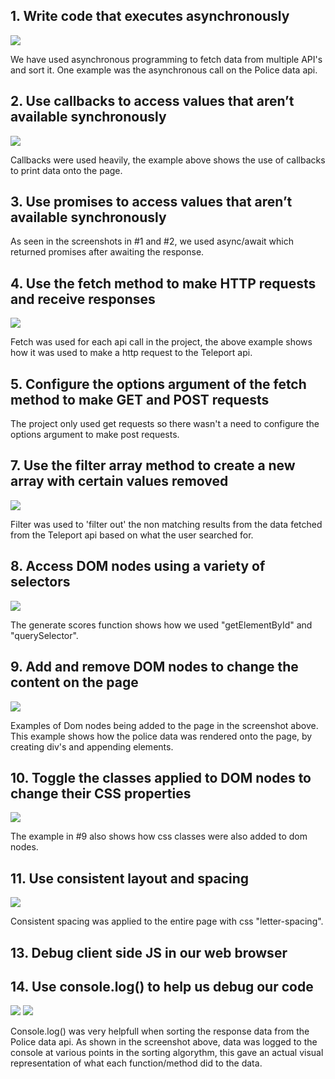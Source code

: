 ## 1. Write code that executes asynchronously

![](/Assets/Async-ss.png)

We have used asynchronous programming to fetch data from multiple API's and sort it. One example was the asynchronous call on the Police data api.

## 2. Use callbacks to access values that aren’t available synchronously

![](/Assets/Callback-ss.png)

Callbacks were used heavily, the example above shows the use of callbacks to print data onto the page.

## 3. Use promises to access values that aren’t available synchronously

As seen in the screenshots in #1 and #2, we used async/await which returned promises after awaiting the response.

## 4. Use the fetch method to make HTTP requests and receive responses

![](/Assets/Fetch-ss.png)

Fetch was used for each api call in the project, the above example shows how it was used to make a http request to the Teleport api.

## 5. Configure the options argument of the fetch method to make GET and POST requests

The project only used get requests so there wasn't a need to configure the options argument to make post requests.

## 7. Use the filter array method to create a new array with certain values removed

![](/Assets/Filter-ss.png)

Filter was used to 'filter out' the non matching results from the data fetched from the Teleport api based on what the user searched for.

## 8. Access DOM nodes using a variety of selectors

![](/Assets/Selectors-ss.png)

The generate scores function shows how we used "getElementById" and "querySelector".

## 9. Add and remove DOM nodes to change the content on the page

![](/Assets/Nodes-ss.png)

Examples of Dom nodes being added to the page in the screenshot above. This example shows how the police data was rendered onto the page, by creating div's and appending elements.

## 10. Toggle the classes applied to DOM nodes to change their CSS properties

![](/Assets/Nodes-ss.png)

The example in #9 also shows how css classes were also added to dom nodes.

## 11. Use consistent layout and spacing

![](/Assets/Spacing-ss.png)

Consistent spacing was applied to the entire page with css "letter-spacing".

## 13. Debug client side JS in our web browser

## 14. Use console.log() to help us debug our code

![](/Assets/Console1-ss.png)
![](/Assets/Console2-ss.png)

Console.log() was very helpfull when sorting the response data from the Police data api. As shown in the screenshot above, data was logged to the console at various points in the sorting algorythm, this gave an actual visual representation of what each function/method did to the data.
